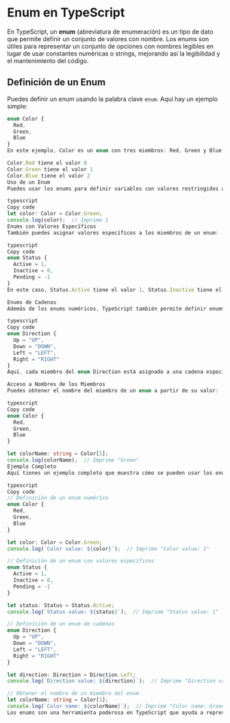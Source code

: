 # Enum en TypeScript

En TypeScript, un **enum** (abreviatura de enumeración) es un tipo de dato que permite definir un conjunto de valores con nombre. Los enums son útiles para representar un conjunto de opciones con nombres legibles en lugar de usar constantes numéricas o strings, mejorando así la legibilidad y el mantenimiento del código.

## Definición de un Enum

Puedes definir un enum usando la palabra clave `enum`. Aquí hay un ejemplo simple:

```typescript
enum Color {
  Red,
  Green,
  Blue
}
En este ejemplo, Color es un enum con tres miembros: Red, Green y Blue. De forma predeterminada, los miembros de un enum tienen valores numéricos que comienzan desde 0 y se incrementan en 1:

Color.Red tiene el valor 0
Color.Green tiene el valor 1
Color.Blue tiene el valor 2
Uso de un Enum
Puedes usar los enums para definir variables con valores restringidos a los miembros del enum:

typescript
Copy code
let color: Color = Color.Green;
console.log(color);  // Imprime 1
Enums con Valores Específicos
También puedes asignar valores específicos a los miembros de un enum:

typescript
Copy code
enum Status {
  Active = 1,
  Inactive = 0,
  Pending = -1
}
En este caso, Status.Active tiene el valor 1, Status.Inactive tiene el valor 0 y Status.Pending tiene el valor -1.

Enums de Cadenas
Además de los enums numéricos, TypeScript también permite definir enums de cadenas:

typescript
Copy code
enum Direction {
  Up = "UP",
  Down = "DOWN",
  Left = "LEFT",
  Right = "RIGHT"
}
Aquí, cada miembro del enum Direction está asignado a una cadena específica.

Acceso a Nombres de los Miembros
Puedes obtener el nombre del miembro de un enum a partir de su valor:

typescript
Copy code
enum Color {
  Red,
  Green,
  Blue
}

let colorName: string = Color[1];
console.log(colorName);  // Imprime "Green"
Ejemplo Completo
Aquí tienes un ejemplo completo que muestra cómo se pueden usar los enums en un programa TypeScript:

typescript
Copy code
// Definición de un enum numérico
enum Color {
  Red,
  Green,
  Blue
}

let color: Color = Color.Green;
console.log(`Color value: ${color}`);  // Imprime "Color value: 1"

// Definición de un enum con valores específicos
enum Status {
  Active = 1,
  Inactive = 0,
  Pending = -1
}

let status: Status = Status.Active;
console.log(`Status value: ${status}`);  // Imprime "Status value: 1"

// Definición de un enum de cadenas
enum Direction {
  Up = "UP",
  Down = "DOWN",
  Left = "LEFT",
  Right = "RIGHT"
}

let direction: Direction = Direction.Left;
console.log(`Direction value: ${direction}`);  // Imprime "Direction value: LEFT"

// Obtener el nombre de un miembro del enum
let colorName: string = Color[1];
console.log(`Color name: ${colorName}`);  // Imprime "Color name: Green"
Los enums son una herramienta poderosa en TypeScript que ayuda a representar un conjunto fijo de valores con nombres significativos, mejorando así la claridad y la robustez del código.